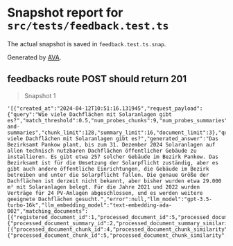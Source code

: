 # Snapshot report for `src/tests/feedback.test.ts`

The actual snapshot is saved in `feedback.test.ts.snap`.

Generated by [AVA](https://avajs.dev).

## feedbacks route POST should return 201

> Snapshot 1

    '[{"created_at":"2024-04-12T10:51:16.131945","request_payload":{"query":"Wie viele Dachflächen mit Solaranlagen gibt es?","match_threshold":0.5,"num_probes_chunks":9,"num_probes_summaries":3,"search_algorithm":"chunks-and-summaries","chunk_limit":128,"summary_limit":16,"document_limit":3},"question":"Wie viele Dachflächen mit Solaranlagen gibt es?","generated_answer":"Das Bezirksamt Pankow plant, bis zum 31. Dezember 2024 Solaranlagen auf allen technisch nutzbaren Dachflächen öffentlicher Gebäude zu installieren. Es gibt etwa 257 solcher Gebäude im Bezirk Pankow. Das Bezirksamt ist für die Umsetzung der Solarpflicht zuständig, aber es gibt auch andere öffentliche Einrichtungen, die Gebäude im Bezirk betreiben und unter die Solarpflicht fallen. Die genaue Größe der Dachflächen ist derzeit nicht bekannt, aber bisher wurden etwa 29.000 m² mit Solaranlagen belegt. Für die Jahre 2021 und 2022 wurden Verträge für 24 PV-Anlagen abgeschlossen, und es werden weitere geeignete Dachflächen gesucht.","error":null,"llm_model":"gpt-3.5-turbo-16k","llm_embedding_model":"text-embedding-ada-002","matching_documents":[{"registered_document_id":1,"processed_document_id":5,"processed_document_summary_match":{"processed_document_summary_id":2,"processed_document_summary_similarity":0.86},"processed_document_chunk_matches":[{"processed_document_chunk_id":4,"processed_document_chunk_similarity":0.87},{"processed_document_chunk_id":5,"processed_document_chunk_similarity":0.95}]}],"short_id":"jR","id":1,"feedback_id":1}]'
